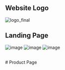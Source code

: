 ## Website Logo
![logo_final](https://user-images.githubusercontent.com/112471219/236364309-5c7783e5-cca2-4152-9ff6-6eafb2c3474a.png)

## Landing Page
![image](https://github.com/Hariom70890/fun-devolopment-3171/assets/112471219/136cc9a3-7512-419e-9d41-796ba4c4f468)
![image](https://github.com/Hariom70890/fun-devolopment-3171/assets/112471219/208d5f4f-16e0-4859-9476-8587dee09428)
![image](https://github.com/Hariom70890/fun-devolopment-3171/assets/112471219/e811b8c3-8e29-48a6-a5d2-45841f1024ff)

</br>
# Product Page
